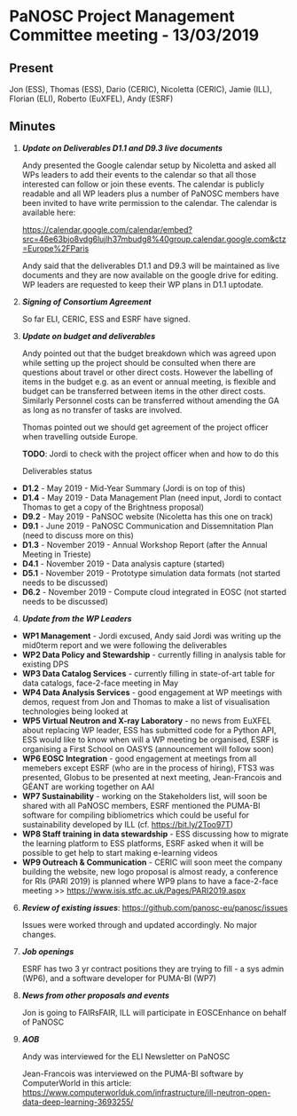 ﻿PaNOSC Project Management Committee meeting - 13/03/2019
========================================================


Present
------

Jon (ESS), Thomas (ESS), Dario (CERIC), Nicoletta (CERIC), Jamie (ILL), Florian (ELI), Roberto (EuXFEL), Andy (ESRF)


Minutes
------
1. _**Update on Deliverables D1.1 and D9.3 live documents**_

    Andy presented the Google calendar setup by Nicoletta and asked all WPs leaders to add their events to the calendar so that all those interested can follow or join these events. The calendar is publicly readable and all WP leaders plus a number of PaNOSC members have been invited to have write permission to the calendar. The calendar is available here:

    https://calendar.google.com/calendar/embed?src=46e63bjo8vdg6lujlh37mbudg8%40group.calendar.google.com&ctz=Europe%2FParis

    Andy said that the deliverables D1.1 and D9.3 will be maintained as live documents and they are now available on the google drive for editing. WP leaders are requested to keep their WP plans in D1.1 uptodate.

2. _**Signing of Consortium Agreement**_

    So far ELI, CERIC, ESS and ESRF have signed.

3. _**Update on budget and deliverables**_

    Andy pointed out that the budget breakdown which was agreed upon while setting up the project should be consulted when there are questions about travel or other direct costs. However the labelling of items in the budget e.g. as an event or annual meeting, is flexible and budget can be transferred between items in the other direct costs. Similarly Personnel costs can be transferred without amending the GA as long as no transfer of tasks are involved. 

    Thomas pointed out we should get agreement of the project officer when travelling outside Europe. 

    **TODO**: Jordi to check with the project officer when and how to do this

    Deliverables status

* **D1.2** - May 2019 - Mid-Year Summary (Jordi is on top of this)
* **D1.4** - May 2019 - Data Management Plan (need input, Jordi to contact Thomas to get a copy of the Brightness proposal)
* **D9.2** - May 2019 - PaNSOC website (Nicoletta has this one on track)
* **D9.1** - June 2019 - PaNOSC Communication and Dissemnitation Plan (need to discuss more on this)
* **D1.3** - November 2019 - Annual Workshop Report (after the Annual Meeting in Trieste)
* **D4.1** - November 2019 - Data analysis capture (started)
* **D5.1** - November 2019 - Prototype simulation data formats (not started needs to be discussed)
* **D6.2** - November 2019 - Compute cloud integrated in EOSC (not started needs to be discussed)

4. _**Update from the WP Leaders**_

*    **WP1 Management** - Jordi excused, Andy said Jordi was writing up the mid0term report and we were following the deliverables
*    **WP2 Data Policy and Stewardship** - currently filling in analysis table for existing DPS
*    **WP3 Data Catalog Services** - currently filling in state-of-art table for data catalogs, face-2-face meeting in May
*    **WP4 Data Analysis Services** - good engagement at WP meetings with demos, request from Jon and Thomas to make a list of visualisation technologies being looked at
*    **WP5 Virtual Neutron and X-ray Laboratory** - no news from EuXFEL about replacing WP leader, ESS has submitted code for a Python API, ESS would like to know when will a WP meeting be organised, ESRF is organising a First School on OASYS (announcement will follow soon)
*    **WP6 EOSC Integration** - good engagement at meetings from all memebers except ESRF (who are in the process of hiring), FTS3 was presented, Globus to be presented at next meeting, Jean-Francois and GÉANT are working together on AAI
*    **WP7 Sustainability** - working on the Stakeholders list, will soon be shared with all PaNOSC members, ESRF mentioned the PUMA-BI software for compiling bibliometrics which could be useful for sustainability developed by ILL (cf. https://bit.ly/2Too97T)
*    **WP8 Staff training in data stewardship** - ESS discussing how to migrate the learning platform to ESS platforms, ESRF asked when it will be possible to get help to start making e-learning videos
*    **WP9 Outreach & Communication** - CERIC will soon meet the company building the website, new logo proposal is almost ready, a conference for RIs (PARI 2019) is planned where WP9 plans to have a face-2-face meeting >> https://www.isis.stfc.ac.uk/Pages/PARI2019.aspx


6. _**Review of existing issues**_: https://github.com/panosc-eu/panosc/issues

    Issues were worked through and updated accordingly. No major changes.  

5. _**Job openings**_

    ESRF has two 3 yr contract positions they are trying to fill - a sys admin (WP6), and a software developer for PUMA-BI (WP7)

6. _**News from other proposals and events**_

    Jon is going to FAIRsFAIR, ILL will participate in EOSCEnhance on behalf of PaNOSC

7. _**AOB**_

    Andy was interviewed for the ELI Newsletter on PaNOSC
    
    Jean-Francois was interviewed on the PUMA-BI software by ComputerWorld in this article:
    https://www.computerworlduk.com/infrastructure/ill-neutron-open-data-deep-learning-3693255/
    

